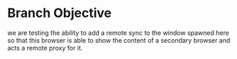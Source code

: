 # Branch Objective

we are testing the ability to add a remote sync to the window spawned here so that this browser is able to show the content of a secondary browser and acts a remote proxy for it.